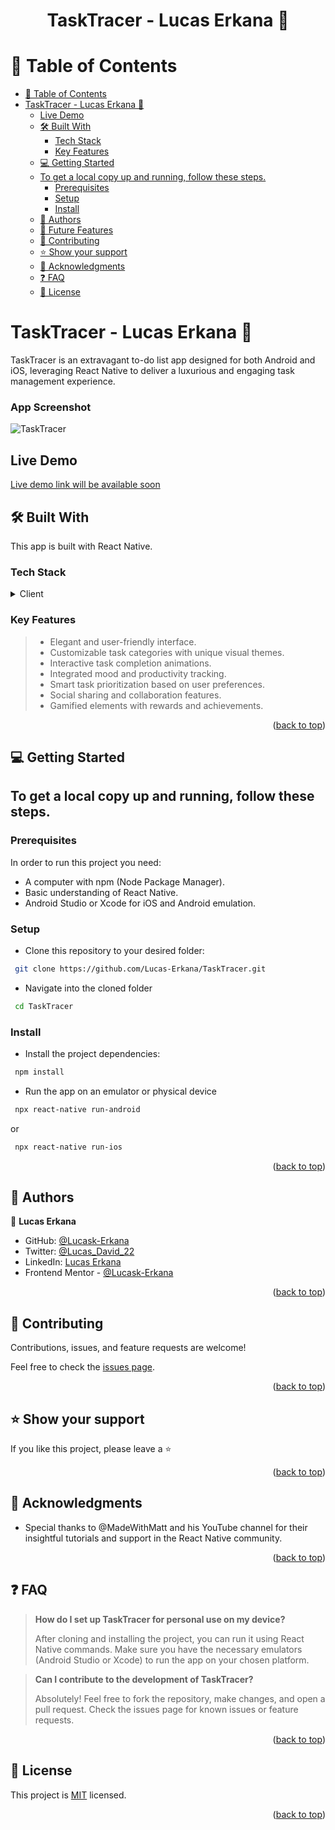 <a name="readme-top"></a>

<h1 align='center'> TaskTracer - Lucas Erkana 🤘 </h1>

# 📗 Table of Contents

- [📗 Table of Contents](#-table-of-contents)
- [ TaskTracer - Lucas Erkana 🤘](#-about-project-)
	- [Live Demo](#live-demo)
	- [🛠 Built With ](#-built-with-)
		- [Tech Stack ](#tech-stack-)
		- [Key Features ](#key-features-)
	- [💻 Getting Started ](#-getting-started-)
	- [To get a local copy up and running, follow these steps.](#to-get-a-local-copy-up-and-running-follow-these-steps)
		- [Prerequisites](#prerequisites)
		- [Setup](#setup)
		- [Install](#install)
	- [👥 Authors ](#-authors-)
	- [🔭 Future Features ](#-future-features-)
	- [🤝 Contributing ](#-contributing-)
	- [⭐️ Show your support ](#️-show-your-support-)
	- [🙏 Acknowledgments ](#-acknowledgments-)
	- [❓ FAQ ](#-faq-)
	- [📝 License ](#-license-)

# TaskTracer - Lucas Erkana 🤘 <a name="about-project"></a>

TaskTracer is an extravagant to-do list app designed for both Android and iOS, leveraging React Native to deliver a luxurious and engaging task management experience.

### App Screenshot
![TaskTracer](#)

## Live Demo

[Live demo link will be available soon](#)

## 🛠 Built With <a name="built-with"></a>

This app is built with React Native.

### Tech Stack <a name="tech-stack"></a>

<details>
  <summary>Client</summary>
  <ul>
    <li><a href="https://reactnative.dev/">React Native</a></li>
  </ul>
</details>

### Key Features <a name="key-features"></a>

> - Elegant and user-friendly interface.
> - Customizable task categories with unique visual themes.
> - Interactive task completion animations.
> - Integrated mood and productivity tracking.
> - Smart task prioritization based on user preferences.
> - Social sharing and collaboration features.
> - Gamified elements with rewards and achievements.

<p align="right">(<a href="#readme-top">back to top</a>)</p>

## 💻 Getting Started <a name="getting-started"></a>

## To get a local copy up and running, follow these steps.

### Prerequisites

In order to run this project you need:

- A computer with npm (Node Package Manager).
- Basic understanding of React Native.
- Android Studio or Xcode for iOS and Android emulation.

### Setup

- Clone this repository to your desired folder:

```sh
 git clone https://github.com/Lucas-Erkana/TaskTracer.git
```

- Navigate into the cloned folder

```sh
 cd TaskTracer
```

### Install

- Install the project dependencies:

```sh
 npm install
```

- Run the app on an emulator or physical device

```sh
 npx react-native run-android
```

or

```sh
 npx react-native run-ios
```

<p align="right">(<a href="#readme-top">back to top</a>)</p>

## 👥 Authors <a name="authors"></a>

👤 **Lucas Erkana**

- GitHub: [@Lucask-Erkana](https://github.com/Lucas-Erkana)
- Twitter: [@Lucas_David_22](https://twitter.com/@Lucas_David_22)
- LinkedIn: [Lucas Erkana](https://www.linkedin.com/in/lucas-erkana/)
- Frontend Mentor - [@Lucask-Erkana](https://www.frontendmentor.io/profile/Lucas-Erkana)

<p align="right">(<a href="#readme-top">back to top</a>)</p>

## 🤝 Contributing <a name="contributing"></a>

Contributions, issues, and feature requests are welcome!

Feel free to check the [issues page](https://github.com/Lucas-Erkana/TaskTracer/issues).

<p align="right">(<a href="#readme-top">back to top</a>)</p>

## ⭐️ Show your support <a name="support"></a>

If you like this project, please leave a ⭐️

<p align="right">(<a href="#readme-top">back to top</a>)</p>

## 🙏 Acknowledgments <a name="acknowledgements"></a>

- Special thanks to @MadeWithMatt and his YouTube channel for their insightful tutorials and support in the React Native community.

<p align="right">(<a href="#readme-top">back to top</a>)</p>

## ❓ FAQ <a name="faq"></a>

> **How do I set up TaskTracer for personal use on my device?**
>
> After cloning and installing the project, you can run it using React Native commands. Make sure you have the necessary emulators (Android Studio or Xcode) to run the app on your chosen platform.

> **Can I contribute to the development of TaskTracer?**
>
> Absolutely! Feel free to fork the repository, make changes, and open a pull request. Check the issues page for known issues or feature requests.

<p align="right">(<a href="#readme-top">back to top</a>)</p>

## 📝 License <a name="license"></a>

This project is [MIT](./LICENSE) licensed.

<p align="right">(<a href="#readme-top">back to top</a>)</p>